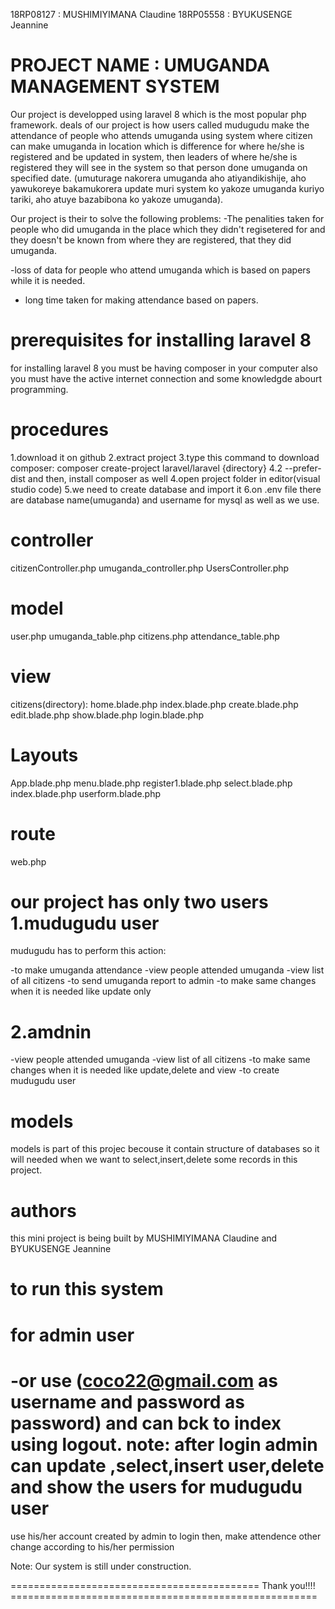 18RP08127 : MUSHIMIYIMANA Claudine
18RP05558 : BYUKUSENGE Jeannine


PROJECT NAME : UMUGANDA MANAGEMENT SYSTEM
==========================================
Our project is developped using laravel 8 which is the most popular php framework.
deals of our project is how users called mudugudu make the attendance of people who attends umuganda using system 
where citizen can make umuganda in location which is difference for where he/she  is registered and be updated in system, 
then leaders of where he/she is registered they will see in the system so that person done umuganda on specified date.
(umuturage nakorera umuganda aho atiyandikishije, aho yawukoreye bakamukorera update muri system ko yakoze umuganda kuriyo tariki, 
aho atuye bazabibona ko yakoze umuganda).

Our project is their to solve the following problems:
-The penalities taken for people who did umuganda in the place which they didn't regisetered for 
  and they doesn't be known from where they are registered, that they did umuganda. 

-loss of data for people who attend umuganda which is based on papers while it is needed.
- long time taken for making attendance based on papers.


prerequisites for installing laravel 8
=========================================
for installing laravel 8 you must be having composer in your computer also you must have the active internet connection 
and some knowledgde abourt programming.


procedures
==========
1.download it on github
2.extract project
3.type this command to download composer: composer create-project laravel/laravel {directory} 4.2 --prefer-dist
 and then, install composer as well
4.open project folder in editor(visual studio code)
5.we need to create database and import it
6.on .env file there are database name(umuganda) and username for mysql as well as we use.

controller
==========
citizenController.php
umuganda_controller.php
UsersController.php

model
======
user.php
umuganda_table.php
citizens.php
attendance_table.php

view
=====
citizens(directory):
home.blade.php
index.blade.php
create.blade.php
edit.blade.php
show.blade.php
login.blade.php

Layouts
=======

App.blade.php
menu.blade.php
register1.blade.php
select.blade.php
index.blade.php
userform.blade.php

route
=====
web.php


our project has only two users
1.mudugudu user
===============
mudugudu has to perform this action:

-to make umuganda attendance
-view people attended umuganda 
-view list of all citizens
-to send umuganda report to admin
-to make same changes when it is needed like update only

2.amdnin
========
-view people attended umuganda 
-view list of all citizens
-to make same changes when it is needed like update,delete and view
-to create mudugudu user

 models
 =======
models is part of this projec becouse it contain structure of databases
so it will needed when we want to select,insert,delete some records in this
project.


authors
=======
this mini project is being built by MUSHIMIYIMANA Claudine and BYUKUSENGE Jeannine


to run this system
==================
for admin user
==============
-or use (coco22@gmail.com as username and password as password) and can bck to index using logout.
note: after login admin can update ,select,insert user,delete and show the users
for mudugudu user
=================
use his/her account created by admin to login then, make attendence other change according to his/her permission


Note: Our system is still under construction.




=========================================== Thank you!!!! =====================================================

